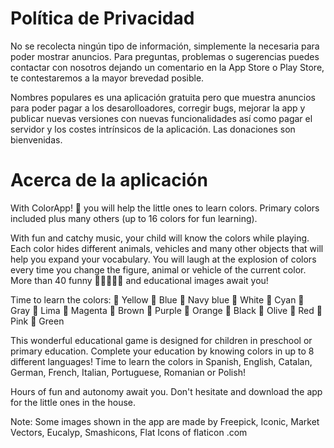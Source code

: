 # Política de Privacidad

No se recolecta ningún tipo de información, simplemente la necesaria para poder mostrar anuncios. Para preguntas, problemas o sugerencias puedes contactar con nosotros dejando un comentario en la App Store o Play Store, te contestaremos a la mayor brevedad posible.

Nombres populares es una aplicación gratuita pero que muestra anuncios para poder pagar a los desarolloadores, corregir bugs, mejorar la app y publicar nuevas versiones con nuevas funcionalidades así como pagar el servidor y los costes intrínsicos de la aplicación. Las donaciones son bienvenidas.

# Acerca de la aplicación
With ColorApp! 🎨 you will help the little ones to learn colors. Primary colors included plus many others (up to 16 colors for fun learning).

With fun and catchy music, your child will know the colors while playing. Each color hides different animals, vehicles and many other objects that will help you expand your vocabulary. You will laugh at the explosion of colors every time you change the figure, animal or vehicle of the current color. More than 40 funny 🦊🐰🐶🍇🍓 and educational images await you!

Time to learn the colors: 🎨 Yellow 🎨 Blue 🎨 Navy blue 🎨 White 🎨 Cyan 🎨 Gray 🎨 Lima 🎨 Magenta 🎨 Brown 🎨 Purple 🎨 Orange 🎨 Black 🎨 Olive 🎨 Red 🎨 Pink 🎨 Green

This wonderful educational game is designed for children in preschool or primary education. Complete your education by knowing colors in up to 8 different languages! Time to learn the colors in Spanish, English, Catalan, German, French, Italian, Portuguese, Romanian or Polish!

Hours of fun and autonomy await you. Don't hesitate and download the app for the little ones in the house.

Note: Some images shown in the app are made by Freepick, Iconic, Market Vectors, Eucalyp, Smashicons, Flat Icons of flaticon .com
